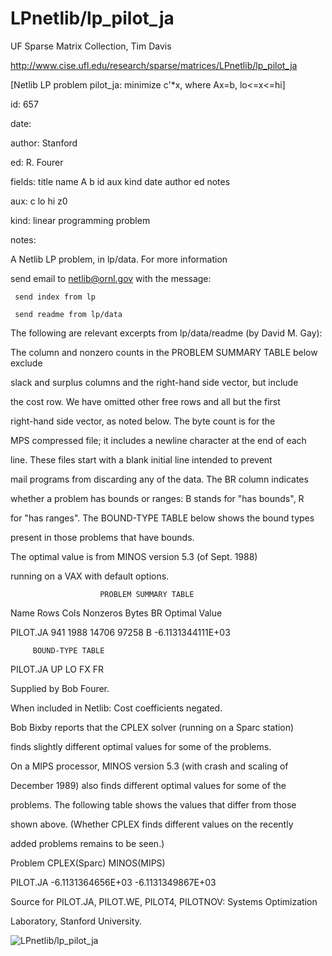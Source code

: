 # LPnetlib/lp_pilot_ja

 UF Sparse Matrix Collection, Tim Davis

 http://www.cise.ufl.edu/research/sparse/matrices/LPnetlib/lp_pilot_ja

 [Netlib LP problem pilot_ja: minimize c'*x, where Ax=b, lo<=x<=hi]

 id: 657

 date: 

 author: Stanford

 ed: R. Fourer

 fields: title name A b id aux kind date author ed notes

 aux: c lo hi z0

 kind: linear programming problem

 notes:

 A Netlib LP problem, in lp/data.  For more information                    

 send email to netlib@ornl.gov with the message:                           

                                                                           

 	 send index from lp                                                      

 	 send readme from lp/data                                                

                                                                           

 The following are relevant excerpts from lp/data/readme (by David M. Gay):

                                                                           

 The column and nonzero counts in the PROBLEM SUMMARY TABLE below exclude  

 slack and surplus columns and the right-hand side vector, but include     

 the cost row.  We have omitted other free rows and all but the first      

 right-hand side vector, as noted below.  The byte count is for the        

 MPS compressed file; it includes a newline character at the end of each   

 line.  These files start with a blank initial line intended to prevent    

 mail programs from discarding any of the data.  The BR column indicates   

 whether a problem has bounds or ranges:  B stands for "has bounds", R     

 for "has ranges".  The BOUND-TYPE TABLE below shows the bound types       

 present in those problems that have bounds.                               

                                                                           

 The optimal value is from MINOS version 5.3 (of Sept. 1988)               

 running on a VAX with default options.                                    

                                                                           

                        PROBLEM SUMMARY TABLE                              

                                                                           

 Name       Rows   Cols   Nonzeros    Bytes  BR      Optimal Value         

 PILOT.JA    941   1988    14706      97258  B    -6.1131344111E+03        

                                                                           

         BOUND-TYPE TABLE                                                  

 PILOT.JA   UP LO FX FR                                                    

                                                                           

 Supplied by Bob Fourer.                                                   

 When included in Netlib: Cost coefficients negated.                       

                                                                           

 Bob Bixby reports that the CPLEX solver (running on a Sparc station)      

 finds slightly different optimal values for some of the problems.         

 On a MIPS processor, MINOS version 5.3 (with crash and scaling of         

 December 1989) also finds different optimal values for some of the        

 problems.  The following table shows the values that differ from those    

 shown above.  (Whether CPLEX finds different values on the recently       

 added problems remains to be seen.)                                       

                                                                           

 Problem        CPLEX(Sparc)          MINOS(MIPS)                          

 PILOT.JA    -6.1131364656E+03    -6.1131349867E+03                        

                                                                           

 Source for PILOT.JA, PILOT.WE, PILOT4, PILOTNOV: Systems Optimization     

 Laboratory, Stanford University.                                          

                                                                           

![LPnetlib/lp_pilot_ja](http://www2.research.att.com/~yifanhu/GALLERY/GRAPHS/GIF_SMALL/LPnetlib@lp_pilot_ja.gif)